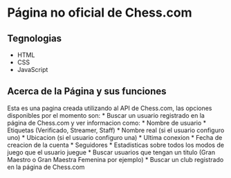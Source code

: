 # Página no oficial de Chess.com
## Tegnologias
* HTML
* CSS
* JavaScript

## Acerca de la Página y sus funciones
Esta es una pagina creada utilizando al API de Chess.com, las opciones disponibles por el momento son:
    * Buscar un usuario registrado en la página de Chess.com y ver informacion como:
        * Nombre de usuario
        * Etiquetas (Verificado, Streamer, Staff)
        * Nombre real (si el usuario configuro uno)
        * Ubicacion (si el usuario configuro una)
        * Ultima conexion
        * Fecha de creacion de la cuenta
        * Seguidores
        * Estadisticas sobre todos los modos de juego que el usuario juegue
    * Buscar usuarios que tengan un titulo (Gran Maestro o Gran Maestra Femenina por ejemplo)
    * Buscar un club registrado en la página de Chess.com

